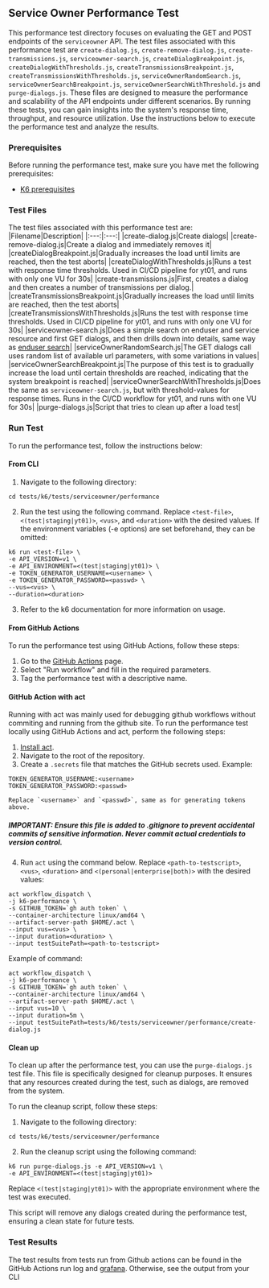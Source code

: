 ## Service Owner Performance Test

This performance test directory focuses on evaluating the GET and POST endpoints of the `serviceowner` API. The test files associated with this performance test are `create-dialog.js`, `create-remove-dialog.js`, `create-transmissions.js`, `serviceowner-search.js`, `createDialogBreakpoint.js`, `createDialogWithThresholds.js`, `createTransmissionsBreakpoint.js`, `createTransmissionsWithThresholds.js`, `serviceOwnerRandomSearch.js`, `serviceOwnerSearchBreakpoint.js`, `serviceOwnerSearchWithThreshold.js` and `purge-dialogs.js`. These files are designed to measure the performance and scalability of the API endpoints under different scenarios. By running these tests, you can gain insights into the system's response time, throughput, and resource utilization. Use the instructions below to execute the performance test and analyze the results.

### Prerequisites
Before running the performance test, make sure you have met the following prerequisites:
- [K6 prerequisites](../../../README.md#Prerequisites)

### Test Files
The test files associated with this performance test are:
|Filename|Description|
|:---:|:---:|
|create-dialog.js|Create dialogs|
|create-remove-dialog.js|Create a dialog and immediately removes it|
|createDialogBreakpoint.js|Gradually increases the load until limits are reached, then the test aborts|
|createDialogWithThresholds.js|Runs a test with response time thresholds. Used in CI/CD pipeline for yt01, and runs with only one VU for 30s|
|create-transmissions.js|First, creates a dialog and then creates a number of transmissions per dialog.|
|createTransmissionsBreakpoint.js|Gradually increases the load until limits are reached, then the test aborts|
|createTransmissionsWithThresholds.js|Runs the test with response time thresholds. Used in CI/CD pipeline for yt01, and runs with only one VU for 30s|
|serviceowner-search.js|Does a simple search on enduser and service resource and first GET dialogs, and then drills down into details, same way as [enduser search](../../enduser/performance/README.md#test-description)|
|serviceOwnerRandomSearch.js|The GET dialogs call uses random list of available url parameters, with some variations in values|
|serviceOwnerSearchBreakpoint.js|The purpose of this test is to gradually increase the load until certain thresholds are reached, indicating that the system breakpoint is reached|
|serviceOwnerSearchWithThresholds.js|Does the same as `serviceowner-search.js`, but with threshold-values for response times. Runs in the CI/CD workflow for yt01, and runs with one VU for 30s|
|purge-dialogs.js|Script that tries to clean up after a load test|


### Run Test
To run the performance test, follow the instructions below:

#### From CLI
1. Navigate to the following directory:
```shell
cd tests/k6/tests/serviceowner/performance
```
2. Run the test using the following command. Replace `<test-file>`, `<(test|staging|yt01)>`, `<vus>`, and `<duration>` with the desired values. If the environment variables (-e options) are set beforehand, they can be omitted:
```shell
k6 run <test-file> \
-e API_VERSION=v1 \
-e API_ENVIRONMENT=<(test|staging|yt01)> \
-e TOKEN_GENERATOR_USERNAME=<username> \
-e TOKEN_GENERATOR_PASSWORD=<passwd> \
--vus=<vus> \
--duration=<duration>
```
3. Refer to the k6 documentation for more information on usage.

#### From GitHub Actions
To run the performance test using GitHub Actions, follow these steps:
1. Go to the [GitHub Actions](https://github.com/altinn/dialogporten/actions/workflows/dispatch-k6-performance.yml) page.
2. Select "Run workflow" and fill in the required parameters.
3. Tag the performance test with a descriptive name.

#### GitHub Action with act
Running with act was mainly used for debugging github workflows without commiting and running from the github site. 
To run the performance test locally using GitHub Actions and act, perform the following steps:
1. [Install act](https://nektosact.com/installation/).
2. Navigate to the root of the repository.
3. Create a `.secrets` file that matches the GitHub secrets used. Example:
```file
TOKEN_GENERATOR_USERNAME:<username>
TOKEN_GENERATOR_PASSWORD:<passwd>
```
    Replace `<username>` and `<passwd>`, same as for generating tokens above.
##### IMPORTANT: Ensure this file is added to .gitignore to prevent accidental commits of sensitive information. Never commit actual credentials to version control.
4. Run `act` using the command below. Replace `<path-to-testscript>`, `<vus>`, `<duration>` and `<(personal|enterprise|both)>` with the desired values:
```shell
act workflow_dispatch \
-j k6-performance \
-s GITHUB_TOKEN=`gh auth token` \
--container-architecture linux/amd64 \
--artifact-server-path $HOME/.act \ 
--input vus=<vus> \
--input duration=<duration> \ 
--input testSuitePath=<path-to-testscript> 
```

Example of command:
```shell
act workflow_dispatch \
-j k6-performance \
-s GITHUB_TOKEN=`gh auth token` \
--container-architecture linux/amd64 \
--artifact-server-path $HOME/.act \ 
--input vus=10 \
--input duration=5m \ 
--input testSuitePath=tests/k6/tests/serviceowner/performance/create-dialog.js
```

#### Clean up
To clean up after the performance test, you can use the `purge-dialogs.js` test file. This file is specifically designed for cleanup purposes. It ensures that any resources created during the test, such as dialogs, are removed from the system.

To run the cleanup script, follow these steps:

1. Navigate to the following directory:
```shell
cd tests/k6/tests/serviceowner/performance
```

2. Run the cleanup script using the following command:
```shell
k6 run purge-dialogs.js -e API_VERSION=v1 \
-e API_ENVIRONMENT=<(test|staging|yt01)>
```

Replace `<(test|staging|yt01)>` with the appropriate environment where the test was executed.

This script will remove any dialogs created during the performance test, ensuring a clean state for future tests.

### Test Results
The test results from tests run from Github actions can be found in the GitHub Actions run log and [grafana](https://altinn-grafana-test-b2b8dpdkcvfuhfd3.eno.grafana.azure.com/d/ccbb2351-2ae2-462f-ae0e-f2c893ad1028/k6-prometheus). 
Otherwise, see the output from your CLI
